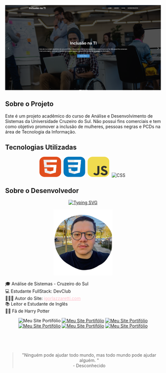 ##

<div align="center">
   <img width="810" src="./assets/img/readme.png">
</div>

## Sobre o Projeto

Este é um projeto acadêmico do curso de Análise e Desenvolvimento de Sistemas da Universidade Cruzeiro do Sul. Não possui fins comerciais e tem como objetivo promover a inclusão de mulheres, pessoas negras e PCDs na área de Tecnologia da Informação.

## Tecnologias Utilizadas

<div align="center">
  <img src="https://github.com/tandpfun/skill-icons/raw/main/icons/HTML.svg" title="HTML" alt="HTML" width="70" height="65"/>&nbsp;
  <img src="https://github.com/tandpfun/skill-icons/raw/main/icons/CSS.svg" title="CSS" alt="CSS" width="70" height="65"/>&nbsp;
  <img src="https://raw.githubusercontent.com/tandpfun/skill-icons/65dea6c4eaca7da319e552c09f4cf5a9a8dab2c8/icons/JavaScript.svg" title="JS" alt="JS" width="70" height="65"/>&nbsp;
  <img src="https://uxwing.com/wp-content/themes/uxwing/download/brands-and-social-media/claude-ai-icon.png" title="CSS" alt="CSS" width="70" height="65"/>&nbsp;
</div>


## Sobre o Desenvolvedor
<div align="center">

[![Typing SVG](https://readme-typing-svg.herokuapp.com?font=Poppins&weight=600&size=30&duration=3000&pause=700&color=8051d6&center=true&vCenter=true&random=false&width=490&height=55&lines=Ol%C3%A1!+%F0%9F%99%8B%E2%80%8D%E2%99%82%EF%B8%8F+Meu+nome+%C3%A9+Igor;Hello!+%F0%9F%91%8B+My+name+is+Igor)](https://git.io/typing-svg)

<img src="./assets/img/perfil.png" width="190">

</div>

🎓 Análise de Sistemas - Cruzeiro do Sul <br>
💻 Estudante FullStack: DevClub <br>
👩🏻‍💻 Autor do Site: <a href="https://igorlazzaretti.com/" style="color:pink">igorlazzaretti.com</a> <br>
📚 Leitor e Estudante de Inglês <br>
🧙‍♂️ Fã de Harry Potter  <br>

<div align="center" >
<img src="https://img.shields.io/badge/website-000000?style=for-the-badge&logo=About.me&logoColor=white" title="Meu Site Portifólio" alt="Meu Site Portifólio" width="110" height="27"/>
<a href="https://www.linkedin.com/in/igorlazzaretti/"><img src="https://img.shields.io/badge/LinkedIn-0077B5?style=for-the-badge&logo=linkedin&logoColor=white" title="Meu Site Portifólio" alt="Meu Site Portifólio" width="110" height="26"/></a>
<a href="https://www.instagram.com/dev.igorlzzrtt/"><img src="https://img.shields.io/badge/Instagram-E4405F?style=for-the-badge&logo=instagram&logoColor=white" title="Meu Site Portifólio" alt="Meu Site Portifólio" width="110" height="25"/></a>
<a href="https://api.whatsapp.com/send/?phone=5554999489840&text&type=phone_number&app_absent=0"><img src="https://img.shields.io/badge/WhatsApp-25D366?style=for-the-badge&logo=whatsapp&logoColor=white" title="Meu Site Portifólio" alt="Meu Site Portifólio" width="110" height="26"/></a>
<a href="https://www.youtube.com/@idLazzaretti/streams"><img src="https://img.shields.io/badge/YouTube-FF0000?style=for-the-badge&logo=youtube&logoColor=white" title="Meu Site Portifólio" alt="Meu Site Portifólio" width="110" height="26"/></a>
<a href="https://linktr.ee/dev.igorlzzrtt"><img src="https://img.shields.io/badge/linktree-39E09B?style=for-the-badge&logo=linktree&logoColor=white" title="Meu Site Portifólio" alt="Meu Site Portifólio" width="110" height="26"/></a>


</div>

##

<br> <br>

<div align="center">

> "Ninguém pode ajudar todo mundo, mas todo mundo pode ajudar alguém. " <br> - Desconhecido

</div>